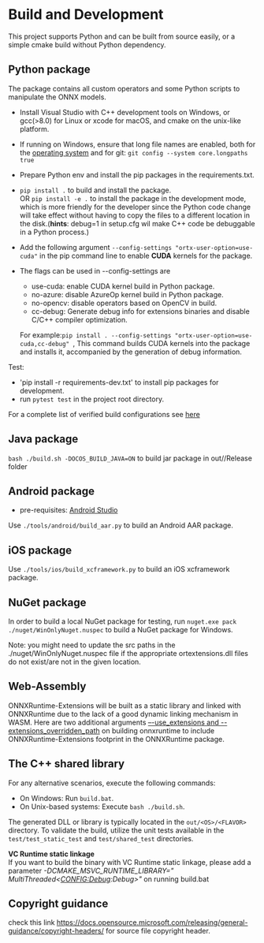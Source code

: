 # Build and Development

This project supports Python and can be built from source easily, or a simple cmake build without Python dependency.

## Python package

The package contains all custom operators and some Python scripts to manipulate the ONNX models.

- Install Visual Studio with C++ development tools on Windows, or gcc(>8.0) for Linux or xcode for macOS, and cmake on
  the unix-like platform.
- If running on Windows, ensure that long file names are enabled, both for
  the [operating system](https://docs.microsoft.com/en-us/windows/win32/fileio/maximum-file-path-limitation?tabs=cmd)
  and for git: `git config --system core.longpaths true`
- Prepare Python env and install the pip packages in the requirements.txt.
- `pip install .` to build and install the package.<br/> OR `pip install -e .` to install the package in the development
  mode, which is more friendly for the developer since the Python code change will take effect without having to copy
  the files to a different location in the disk.(**hints**: debug=1 in setup.cfg wil make C++ code be debuggable in a
  Python process.)
- Add the following argument `--config-settings "ortx-user-option=use-cuda"` in the pip command line to enable **CUDA**
  kernels for the package.
- The flags can be used in --config-settings are
  - use-cuda: enable CUDA kernel build in Python package.
  - no-azure: disable AzureOp kernel build in Python package.
  - no-opencv: disable operators based on OpenCV in build.
  - cc-debug: Generate debug info for extensions binaries and disable C/C++ compiler optimization.

   For example:`pip install . --config-settings "ortx-user-option=use-cuda,cc-debug" `, This command builds CUDA
 kernels into the package and installs it, accompanied by the generation of debug information.

Test:

- 'pip install -r requirements-dev.txt' to install pip packages for development.
- run `pytest test` in the project root directory.

For a complete list of verified build configurations see [here](<./ci_matrix.md>)

## Java package

`bash ./build.sh -DOCOS_BUILD_JAVA=ON` to build jar package in out/<OS>/Release folder

## Android package

- pre-requisites: [Android Studio](https://developer.android.com/studio)

Use `./tools/android/build_aar.py` to build an Android AAR package.

## iOS package

Use `./tools/ios/build_xcframework.py` to build an iOS xcframework package.

## NuGet package

In order to build a local NuGet package for testing, run `nuget.exe pack ./nuget/WinOnlyNuget.nuspec` to build a NuGet
package for Windows.

Note: you might need to update the src paths in the ./nuget/WinOnlyNuget.nuspec file if the appropriate
ortextensions.dll files do not exist/are not in the given location.

## Web-Assembly

ONNXRuntime-Extensions will be built as a static library and linked with ONNXRuntime due to the lack of a good dynamic
linking mechanism in WASM. Here are two additional
arguments [–-use_extensions and --extensions_overridden_path](https://github.com/microsoft/onnxruntime/blob/860ba8820b72d13a61f0d08b915cd433b738ffdc/tools/ci_build/build.py#L416)
on building onnxruntime to include ONNXRuntime-Extensions footprint in the ONNXRuntime package.

## The C++ shared library

For any alternative scenarios, execute the following commands:

- On Windows: Run `build.bat`.
- On Unix-based systems: Execute `bash ./build.sh`.

The generated DLL or library is typically located in the `out/<OS>/<FLAVOR>` directory. To validate the build, utilize
the unit tests available in the `test/test_static_test` and `test/shared_test` directories.

**VC Runtime static linkage**  
If you want to build the binary with VC Runtime static linkage, please add a parameter _-DCMAKE_MSVC_RUNTIME_LIBRARY="
MultiThreaded$<$<CONFIG:Debug>:Debug>"_ on running build.bat

## Copyright guidance

check this link https://docs.opensource.microsoft.com/releasing/general-guidance/copyright-headers/ for source file
copyright header.
